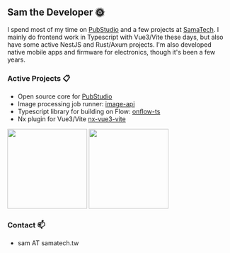 ## Sam the Developer :sun_with_face:

I spend most of my time on [PubStudio](https://pubstud.io) and a few projects at [SamaTech](https://github.com/samatechtw). I mainly do frontend work in Typescript with Vue3/Vite these days, but also have some active NestJS and Rust/Axum projects. I'm also developed native mobile apps and firmware for electronics, though it's been a few years.

### Active Projects :clipboard:
- Open source core for [PubStudio](https://github.com/pubstudio-builder)
- Image processing job runner: [image-api](https://github.com/samatechtw/image-api)
- Typescript library for building on Flow: [onflow-ts](https://github.com/samatechtw/onflow-ts)
- Nx plugin for Vue3/Vite [nx-vue3-vite](https://github.com/samatechtw/nx-vue3-vite)

<p>
  <img height="180em" src="https://github-readme-stats.vercel.app/api?username=sampullman&show_icons=true&hide_border=true&&count_private=true&include_all_commits=true&theme=tokyonight" />
  <img height="180em" src="https://github-readme-stats.vercel.app/api/top-langs/?username=sampullman&show_icons=true&hide_border=true&layout=compact&langs_count=8&theme=tokyonight&hide=hide%3Dphp,html,css,objective-c,shell,c%23,roff"/>
</p>

### Contact :mailbox:
- sam AT samatech.tw
